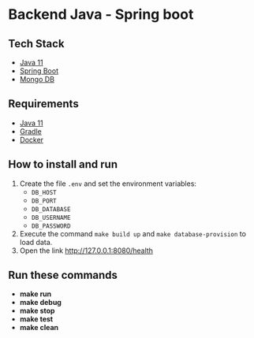 # Backend Java - Spring boot

## Tech Stack

- [Java 11](https://www.oracle.com/technetwork/java/javase/downloads/jdk11-downloads-5066655.html)
- [Spring Boot](https://projects.spring.io/spring-boot/)
- [Mongo DB](https://www.mongodb.com/)

## Requirements

* [Java 11](https://www.oracle.com/java/technologies/javase-jdk11-downloads.html)
* [Gradle](https://gradle.org/)
* [Docker](https://www.docker.com/)

## How to install and run

1. Create the file `.env` and set the environment variables:
    - `DB_HOST`
    - `DB_PORT`
    - `DB_DATABASE`
    - `DB_USERNAME`
    - `DB_PASSWORD`
2. Execute the command `make build up` and `make database-provision` to load data.
3. Open the link <http://127.0.0.1:8080/health>

## Run these commands
- **make run**
- **make debug**
- **make stop**
- **make test**
- **make clean**
